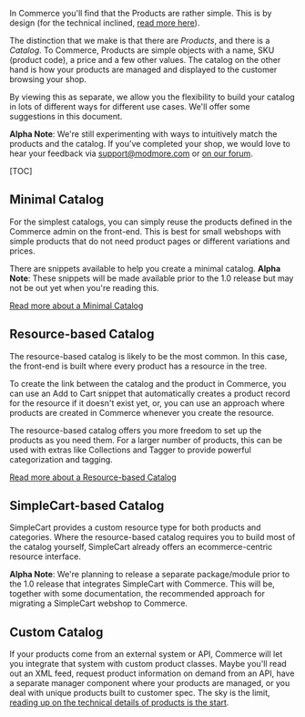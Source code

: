 In Commerce you'll find that the Products are rather simple. This is by design (for the technical inclined, [read more here](../Developer/Products)).

The distinction that we make is that there are _Products_, and there is a _Catalog_. To Commerce, Products are simple objects with a name, SKU (product code), a price and a few other values. The catalog on the other hand is how your products are managed and displayed to the customer browsing your shop.

By viewing this as separate, we allow you the flexibility to build your catalog in lots of different ways for different use cases. We'll offer some suggestions in this document.

**Alpha Note**: We're still experimenting with ways to intuitively match the products and the catalog. If you've completed your shop, we would love to hear your feedback via support@modmore.com or [on our forum](https://forum.modmore.com/c/commerce). 

[TOC]

## Minimal Catalog

For the simplest catalogs, you can simply reuse the products defined in the Commerce admin on the front-end. This is best for small webshops with simple products that do not need product pages or different variations and prices. 

There are snippets available to help you create a minimal catalog. **Alpha Note**: These snippets will be made available prior to the 1.0 release but may not be out yet when you're reading this.

[Read more about a Minimal Catalog](Minimal)

## Resource-based Catalog

The resource-based catalog is likely to be the most common. In this case, the front-end is built where every product has a resource in the tree. 

To create the link between the catalog and the product in Commerce, you can use an Add to Cart snippet that automatically creates a product record for the resource if it doesn't exist yet, or, you can use an approach where products are created in Commerce whenever you create the resource.
 
The resource-based catalog offers you more freedom to set up the products as you need them. For a larger number of products, this can be used with extras like Collections and Tagger to provide powerful categorization and tagging. 

[Read more about a Resource-based Catalog](Resource)

## SimpleCart-based Catalog

SimpleCart provides a custom resource type for both products and categories. Where the resource-based catalog requires you to build most of the catalog yourself, SimpleCart already offers an ecommerce-centric resource interface. 

**Alpha Note**: We're planning to release a separate package/module prior to the 1.0 release that integrates SimpleCart with Commerce. This will be, together with some documentation, the recommended approach for migrating a SimpleCart webshop to Commerce.

## Custom Catalog

If your products come from an external system or API, Commerce will let you integrate that system with custom product classes. Maybe you'll read out an XML feed, request product information on demand from an API, have a separate manager component where your products are managed, or you deal with unique products built to customer spec. The sky is the limit, [reading up on the technical details of products is the start](../Developer/Products). 
